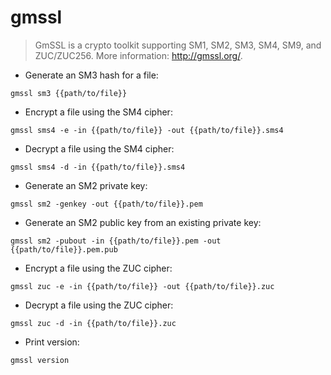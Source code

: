# gmssl

> GmSSL is a crypto toolkit supporting SM1, SM2, SM3, SM4, SM9, and ZUC/ZUC256.
> More information: <http://gmssl.org/>.

- Generate an SM3 hash for a file:

`gmssl sm3 {{path/to/file}}`

- Encrypt a file using the SM4 cipher:

`gmssl sms4 -e -in {{path/to/file}} -out {{path/to/file}}.sms4`

- Decrypt a file using the SM4 cipher:

`gmssl sms4 -d -in {{path/to/file}}.sms4`

- Generate an SM2 private key:

`gmssl sm2 -genkey -out {{path/to/file}}.pem`

- Generate an SM2 public key from an existing private key:

`gmssl sm2 -pubout -in {{path/to/file}}.pem -out {{path/to/file}}.pem.pub`

- Encrypt a file using the ZUC cipher:

`gmssl zuc -e -in {{path/to/file}} -out {{path/to/file}}.zuc`

- Decrypt a file using the ZUC cipher:

`gmssl zuc -d -in {{path/to/file}}.zuc`

- Print version:

`gmssl version`
